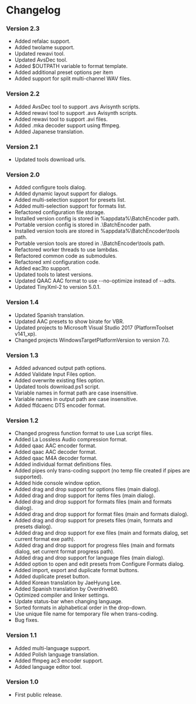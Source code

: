 ﻿# Changelog

### Version 2.3

- Added refalac support.
- Added twolame support.
- Updated rewavi tool.
- Updated AvsDec tool.
- Added $OUTPATH variable to format template.
- Added additional preset options per item
- Added support for split multi-channel WAV files.

### Version 2.2

- Added AvsDec tool to support .avs Avisynth scripts.
- Added rewavi tool to support .avs Avisynth scripts.
- Added rewavi tool to support .avi files.
- Added .mka decoder support using ffmpeg.
- Added Japanese translation.

### Version 2.1

- Updated tools download urls.

### Version 2.0

- Added configure tools dialog.
- Added dynamic layout support for dialogs.
- Added multi-selection support for presets list.
- Added multi-selection support for formats list.
- Refactored configuration file storage.
- Installed version config is stored in %appdata%\BatchEncoder path.
- Portable version config is stored in .\BatchEncoder path.
- Installed version tools are stored in %appdata%\BatchEncoder\tools path.
- Portable version tools are stored in .\BatchEncoder\tools path.
- Refactored worker threads to use lambdas.
- Refactored common code as submodules.
- Refactored xml configuration code.
- Added eac3to support.
- Updated tools to latest versions.
- Updated QAAC AAC format to use --no-optimize instead of --adts.
- Updated TinyXml-2 to version 5.0.1.

### Version 1.4

- Updated Spanish translation.
- Updated AAC presets to show birate for VBR.
- Updated projects to Microsoft Visual Studio 2017 (PlatformToolset v141_xp).
- Changed projects WindowsTargetPlatformVersion to version 7.0.

### Version 1.3

- Added advanced output path options.
- Added Validate Input Files option.
- Added overwrite existing files option.
- Updated tools download.ps1 script.
- Variable names in format path are case insensitive.
- Variable names in output path are case insensitive.
- Added ffdcaenc DTS encoder format.

### Version 1.2

- Changed progress function format to use Lua script files.
- Added La Lossless Audio compression format.
- Added qaac AAC encoder format.
- Added qaac AAC decoder format.
- Added qaac M4A decoder format.
- Added individual format definitions files.
- Added pipes only trans-coding support (no temp file created if pipes are supported).
- Added hide console window option.
- Added drag and drop support for options files (main dialog).
- Added drag and drop support for items files (main dialog).
- Added drag and drop support for formats files (main and formats dialog).
- Added drag and drop support for format files (main and formats dialog).
- Added drag and drop support for presets files (main, formats and presets dialog).
- Added drag and drop support for exe files (main and formats dialog, set current format exe path).
- Added drag and drop support for progress files (main and formats dialog, set current format progress path).
- Added drag and drop support for language files (main dialog).
- Added option to open and edit presets from Configure Formats dialog.
- Added import, export and duplicate format buttons.
- Added duplicate preset button.
- Added Korean translation by JaeHyung Lee.
- Added Spanish translation by Overdrive80.
- Optimized compiler and linker settings.
- Update status-bar when changing language.
- Sorted formats in alphabetical order in the drop-down.
- Use unique file name for temporary file when trans-coding.
- Bug fixes.

### Version 1.1

- Added multi-language support.
- Added Polish language translation.
- Added ffmpeg ac3 encoder support.
- Added language editor tool.

### Version 1.0

- First public release.
